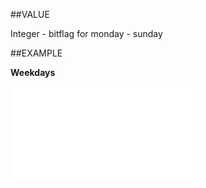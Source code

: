 
##VALUE

Integer - bitflag for monday - sunday


##EXAMPLE

**Weekdays**



![](..\..\Examples\vbs\SORecurrence.Weekdays.vb.txt)


